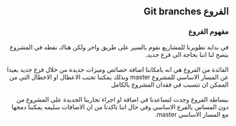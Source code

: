 ﻿
## <div dir=rtl>الفروع Git branches<div>


### <div dir=rtl>مفهوم الفروع<div>
<div dir=rtl> في بداية تطويرنا للمشاريع نقوم بالسير على طريق واحر ولكن هناك نقطه في المشروع يتضح لنا اننا بحاجة الى فرع جديد. <div>
<br/>
<div dir=rtl> الفائدة من الفروع هي انه بامكاننا اضافة خصائص وميزات جديدة من خلال فرع جديد بعيدا عن المسار الاساسي للمشروع master وبذلك يمكننا تجنب الاعطال او الاخطال التي من الممكن ان تتسبب في فقدان المشروع بالكامل <div>
<br/>
<div dir=rtl> ببساطه الفروع وجدت لتساعدنا في اضافة او اجراء تجاربنا الجديدة على المشروع من دون المساس بالفرع الاساسي وفي حال اننا تاكدنا من ان الاضافات سليمه يمكننا دمجها مع المسار الاساسي master. <div>

